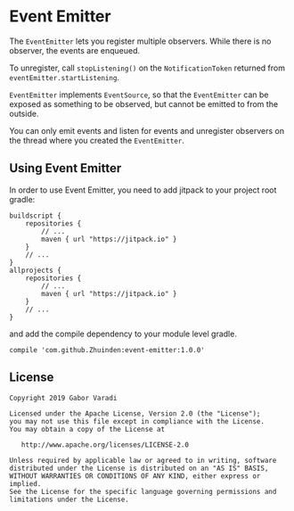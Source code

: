 # Event Emitter

The `EventEmitter` lets you register multiple observers. While there is no observer, the events are enqueued.

To unregister, call `stopListening()` on the `NotificationToken` returned from `eventEmitter.startListening`.

`EventEmitter` implements `EventSource`, so that the `EventEmitter` can be exposed as something to be observed, but cannot be emitted to from the outside.

You can only emit events and listen for events and unregister observers on the thread where you created the `EventEmitter`.

## Using Event Emitter

In order to use Event Emitter, you need to add jitpack to your project root gradle:

    buildscript {
        repositories {
            // ...
            maven { url "https://jitpack.io" }
        }
        // ...
    }
    allprojects {
        repositories {
            // ...
            maven { url "https://jitpack.io" }
        }
        // ...
    }


and add the compile dependency to your module level gradle.

    compile 'com.github.Zhuinden:event-emitter:1.0.0'

## License

    Copyright 2019 Gabor Varadi

    Licensed under the Apache License, Version 2.0 (the "License");
    you may not use this file except in compliance with the License.
    You may obtain a copy of the License at

       http://www.apache.org/licenses/LICENSE-2.0

    Unless required by applicable law or agreed to in writing, software
    distributed under the License is distributed on an "AS IS" BASIS,
    WITHOUT WARRANTIES OR CONDITIONS OF ANY KIND, either express or implied.
    See the License for the specific language governing permissions and
    limitations under the License.
